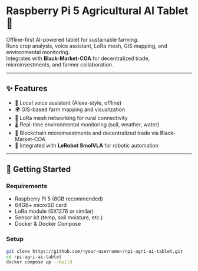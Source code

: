 # Raspberry Pi 5 Agricultural AI Tablet 🌱

Offline-first AI-powered tablet for sustainable farming.  
Runs crop analysis, voice assistant, LoRa mesh, GIS mapping, and environmental monitoring.  
Integrates with **Black-Market-COA** for decentralized trade, microinvestments, and farmer collaboration.  

---

## ✨ Features
- 🤖 Local voice assistant (Alexa-style, offline)
- 🌍 GIS-based farm mapping and visualization
- 📡 LoRa mesh networking for rural connectivity
- 🌡️ Real-time environmental monitoring (soil, weather, water)
- 🔗 Blockchain microinvestments and decentralized trade via Black-Market-COA
- 🦾 Integrated with **LeRobot SmolVLA** for robotic automation

---

## 🚀 Getting Started

### Requirements
- Raspberry Pi 5 (8GB recommended)  
- 64GB+ microSD card  
- LoRa module (SX1276 or similar)  
- Sensor kit (temp, soil moisture, etc.)  
- Docker & Docker Compose  

### Setup
```bash
git clone https://github.com/<your-username>/rpi-agri-ai-tablet.git
cd rpi-agri-ai-tablet
docker compose up --build
